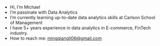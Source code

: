 - Hi, I’m Michael
- I’m passinate with Data Analytics
- I’m currently learning up-to-date data analytics skills at Carlson School of Management
- I have 5+ years experience in data analytics in E-commerce, FinTech industry.
- How to reach me: mingqiangli06@gmail.com

<!---
MichaelDataM/MichaelDataM is a ✨ special ✨ repository because its `README.md` (this file) appears on your GitHub profile.
You can click the Preview link to take a look at your changes.
--->
